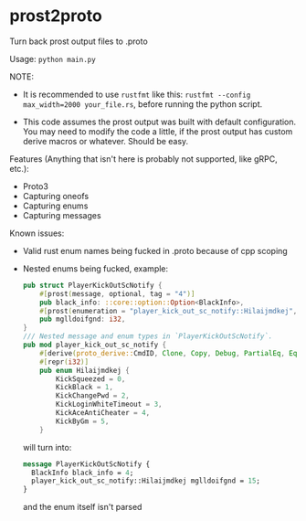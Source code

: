 # prost2proto

Turn back prost output files to .proto

Usage: `python main.py`

NOTE:
- It is recommended to use `rustfmt` like this: `rustfmt --config max_width=2000 your_file.rs`, before running the python script.

- This code assumes the prost output was built with default configuration. You may need to modify the code a little, if the prost output has custom derive macros or whatever. Should be easy.

Features (Anything that isn't here is probably not supported, like gRPC, etc.):
- Proto3
- Capturing oneofs
- Capturing enums
- Capturing messages

Known issues:

- Valid rust enum names being fucked in .proto because of cpp scoping

- Nested enums being fucked, example:
  ```rust
  pub struct PlayerKickOutScNotify {
      #[prost(message, optional, tag = "4")]
      pub black_info: ::core::option::Option<BlackInfo>,
      #[prost(enumeration = "player_kick_out_sc_notify::Hilaijmdkej", tag = "15")]
      pub mglldoifgnd: i32,
  }
  /// Nested message and enum types in `PlayerKickOutScNotify`.
  pub mod player_kick_out_sc_notify {
      #[derive(proto_derive::CmdID, Clone, Copy, Debug, PartialEq, Eq, Hash, PartialOrd, Ord, ::prost::Enumeration)]
      #[repr(i32)]
      pub enum Hilaijmdkej {
          KickSqueezed = 0,
          KickBlack = 1,
          KickChangePwd = 2,
          KickLoginWhiteTimeout = 3,
          KickAceAntiCheater = 4,
          KickByGm = 5,
      }
    ```
    will turn into:
    ```proto
    message PlayerKickOutScNotify {
      BlackInfo black_info = 4;
      player_kick_out_sc_notify::Hilaijmdkej mglldoifgnd = 15;
    }
    ```
    and the enum itself isn't parsed
